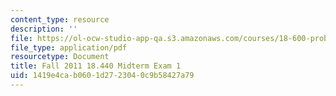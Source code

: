 ```yaml
---
content_type: resource
description: ''
file: https://ol-ocw-studio-app-qa.s3.amazonaws.com/courses/18-600-probability-and-random-variables-fall-2019/1419e4cab0601d2723040c9b58427a79_MIT18_600F19_mid1_F2011.pdf
file_type: application/pdf
resourcetype: Document
title: Fall 2011 18.440 Midterm Exam 1
uid: 1419e4ca-b060-1d27-2304-0c9b58427a79
---
```

